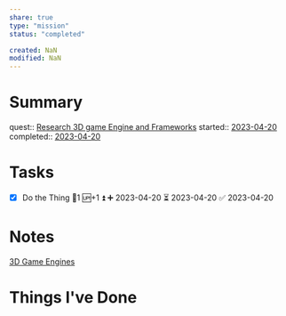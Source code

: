 ```yaml
---
share: true
type: "mission"
status: "completed"

created: NaN 
modified: NaN
---
```

 
# Summary
quest:: [Research 3D game Engine and Frameworks](./Research%203D%20game%20Engine%20and%20Frameworks.md)
started:: [2023-04-20](../../00%20-%20Life%20Management%20System/09%20-%20Daily%20Notes/2023-04-20.md)
completed:: [2023-04-20](../../00%20-%20Life%20Management%20System/09%20-%20Daily%20Notes/2023-04-20.md)
# Tasks
- [x] Do the Thing 🥄1 🆙+1 ⏫ ➕ 2023-04-20 ⏳ 2023-04-20 ✅ 2023-04-20



# Notes
[3D Game Engines](./3D%20Game%20Engines.md)
# Things I've Done